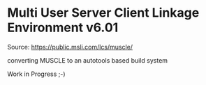 # Multi User Server Client Linkage Environment v6.01

Source: https://public.msli.com/lcs/muscle/

converting MUSCLE to an autotools based build system

Work in Progress ;-)
